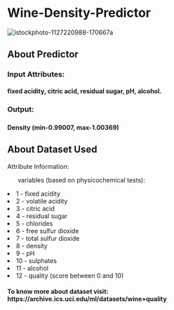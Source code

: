 # Wine-Density-Predictor
![istockphoto-1127220988-170667a](https://user-images.githubusercontent.com/87492210/149624055-dc4d469a-7aa6-459c-94dc-f1db5162c618.jpg)
<h2>About Predictor</h2>
<h3>Input Attributes: </h3>
<h4>fixed acidity, citric acid, residual sugar, pH, alcohol.</h4>
<h3>Output:<h3>
<h4>Density (min-0.99007, max-1.00369)</h4>
  
  <h2> About Dataset Used</h2>
Attribute Information:

<ul>variables (based on physicochemical tests):</ul>
<li>1 - fixed acidity</li>
<li>2 - volatile acidity</li>
<li>3 - citric acid</li>
<li>4 - residual sugar</li>
<li>5 - chlorides</li>
<li>6 - free sulfur dioxide</li>
<li>7 - total sulfur dioxide</li>
<li>8 - density</li>
<li>9 - pH</li>
<li>10 - sulphates</li>
<li>11 - alcohol</li>
<li>12 - quality (score between 0 and 10)</li>
  
<h4>To know more about dataset visit: https://archive.ics.uci.edu/ml/datasets/wine+quality

